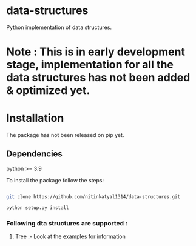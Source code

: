 # data-structures
Python implementation of data structures.


# Note : This is in early development stage, implementation for all the data structures has not been added & optimized yet.


# Installation

The package has not been released on pip yet. 


## Dependencies

python >= 3.9

To install the package follow the steps:

```bash

git clone https://github.com/nitinkatyal1314/data-structures.git

python setup.py install

```

### Following dta structures are supported :

1. Tree :- Look at the examples for information


